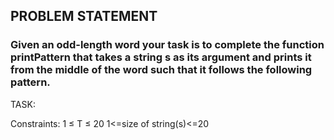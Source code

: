 ## PROBLEM STATEMENT
### Given an odd-length word your task is to complete the function printPattern that takes a string s as its argument and prints it from the middle of the word such that it follows the following pattern.

TASK:

Constraints:
1 ≤ T ≤ 20
1<=size of string(s)<=20
